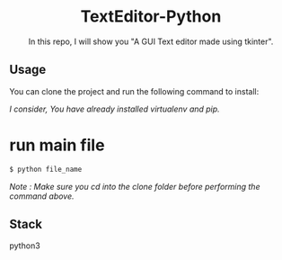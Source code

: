 <div align="center"><h1> TextEditor-Python </h1> </div>
<div align="center"> In this repo, I will show you  "A GUI Text editor made using tkinter". </div>


Usage
-------
You can clone the project and run the following command to install: 

*I consider, You have already installed virtualenv and pip.*



# run main file 
```bash
$ python file_name
```

*Note  : Make sure you cd into the *clone* folder before performing the command above.*


Stack
------
python3




